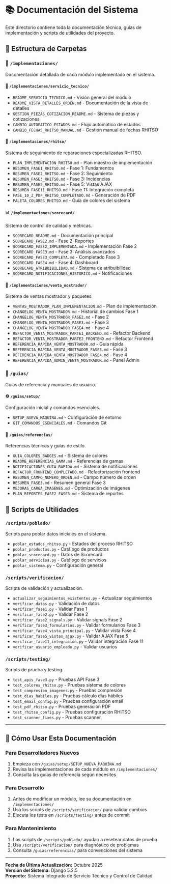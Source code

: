 # 📚 Documentación del Sistema

Este directorio contiene toda la documentación técnica, guías de implementación y scripts de utilidades del proyecto.

## 📂 Estructura de Carpetas

### 📖 `/implementaciones/`
Documentación detallada de cada módulo implementado en el sistema.

#### 🔧 `/implementaciones/servicio_tecnico/`
- `README_SERVICIO_TECNICO.md` - Visión general del módulo
- `README_VISTA_DETALLES_ORDEN.md` - Documentación de la vista de detalles
- `GESTION_PIEZAS_COTIZACION_README.md` - Sistema de piezas y cotizaciones
- `CAMBIO_AUTOMATICO_ESTADOS.md` - Flujo automático de estados
- `CAMBIO_FECHAS_RHITSO_MANUAL.md` - Gestión manual de fechas RHITSO

#### 🔄 `/implementaciones/rhitso/`
Sistema de seguimiento de reparaciones especializadas RHITSO.
- `PLAN_IMPLEMENTACION_RHITSO.md` - Plan maestro de implementación
- `RESUMEN_FASE1_RHITSO.md` - Fase 1: Fundamentos
- `RESUMEN_FASE2_RHITSO.md` - Fase 2: Seguimiento
- `RESUMEN_FASE3_RHITSO.md` - Fase 3: Incidencias
- `RESUMEN_FASE5_RHITSO.md` - Fase 5: Vistas AJAX
- `RESUMEN_FASE11_RHITSO.md` - Fase 11: Integración completa
- `FASE_10_2_PDF_RHITSO_COMPLETADO.md` - Generación de PDF
- `PALETA_COLORES_RHITSO.md` - Guía de colores del sistema

#### 📊 `/implementaciones/scorecard/`
Sistema de control de calidad y métricas.
- `SCORECARD_README.md` - Documentación principal
- `SCORECARD_FASE2.md` - Fase 2: Reportes
- `SCORECARD_FASE2_IMPLEMENTADA.md` - Implementación Fase 2
- `SCORECARD_FASE3.md` - Fase 3: Análisis avanzados
- `SCORECARD_FASE3_COMPLETA.md` - Completado Fase 3
- `SCORECARD_FASE4.md` - Fase 4: Dashboard
- `SCORECARD_ATRIBUIBILIDAD.md` - Sistema de atribuibilidad
- `SCORECARD_NOTIFICACIONES_HISTORICO.md` - Notificaciones

#### 🛒 `/implementaciones/venta_mostrador/`
Sistema de ventas mostrador y paquetes.
- `VENTAS_MOSTRADOR_PLAN_IMPLEMENTACION.md` - Plan de implementación
- `CHANGELOG_VENTA_MOSTRADOR.md` - Historial de cambios Fase 1
- `CHANGELOG_VENTA_MOSTRADOR_FASE2.md` - Fase 2
- `CHANGELOG_VENTA_MOSTRADOR_FASE3.md` - Fase 3
- `CHANGELOG_VENTA_MOSTRADOR_FASE4.md` - Fase 4
- `REFACTOR_VENTA_MOSTRADOR_PARTE1_BACKEND.md` - Refactor Backend
- `REFACTOR_VENTA_MOSTRADOR_PARTE2_FRONTEND.md` - Refactor Frontend
- `REFERENCIA_RAPIDA_VENTA_MOSTRADOR.md` - Guía rápida
- `REFERENCIA_RAPIDA_VENTA_MOSTRADOR_FASE3.md` - Fase 3
- `REFERENCIA_RAPIDA_VENTA_MOSTRADOR_FASE4.md` - Fase 4
- `REFERENCIA_RAPIDA_ADMIN_VENTA_MOSTRADOR.md` - Panel Admin

### 📘 `/guias/`
Guías de referencia y manuales de usuario.

#### ⚙️ `/guias/setup/`
Configuración inicial y comandos esenciales.
- `SETUP_NUEVA_MAQUINA.md` - Configuración de entorno
- `GIT_COMANDOS_ESENCIALES.md` - Comandos Git

#### 📑 `/guias/referencias/`
Referencias técnicas y guías de estilo.
- `GUIA_COLORES_BADGES.md` - Sistema de colores
- `README_REFERENCIAS_GAMA.md` - Referencias de gamas
- `NOTIFICACIONES_GUIA_RAPIDA.md` - Sistema de notificaciones
- `REFACTOR_FRONTEND_COMPLETADO.md` - Refactorización frontend
- `RESUMEN_CAMPO_NUMERO_ORDEN.md` - Campo número de orden
- `RESUMEN_FASE3.md` - Resumen general Fase 3
- `MEJORAS_CARGA_IMAGENES.md` - Optimización de imágenes
- `PLAN_REPORTES_FASE2_FASE3.md` - Sistema de reportes

## 🔧 Scripts de Utilidades

### `/scripts/poblado/`
Scripts para poblar datos iniciales en el sistema.
- `poblar_estados_rhitso.py` - Estados del proceso RHITSO
- `poblar_productos.py` - Catálogo de productos
- `poblar_scorecard.py` - Datos de Scorecard
- `poblar_servicios.py` - Catálogo de servicios
- `poblar_sistema.py` - Configuración general

### `/scripts/verificacion/`
Scripts de validación y actualización.
- `actualizar_seguimientos_existentes.py` - Actualizar seguimientos
- `verificar_datos.py` - Validación de datos
- `verificar_fase1.py` - Validar Fase 1
- `verificar_fase2.py` - Validar Fase 2
- `verificar_fase2_signals.py` - Validar signals Fase 2
- `verificar_fase3_formularios.py` - Validar formularios Fase 3
- `verificar_fase4_vista_principal.py` - Validar vista Fase 4
- `verificar_fase5_vistas_ajax.py` - Validar AJAX Fase 5
- `verificar_fase11_integracion.py` - Validar integración Fase 11
- `verificar_usuario_empleado.py` - Validar usuarios

### `/scripts/testing/`
Scripts de prueba y testing.
- `test_apis_fase3.py` - Pruebas API Fase 3
- `test_colores_rhitso.py` - Pruebas sistema de colores
- `test_compresion_imagenes.py` - Pruebas compresión
- `test_dias_habiles.py` - Pruebas cálculo días hábiles
- `test_email_config.py` - Pruebas configuración email
- `test_pdf_rhitso.py` - Pruebas generación PDF
- `test_rhitso_config.py` - Pruebas configuración RHITSO
- `test_scanner_fixes.py` - Pruebas scanner

---

## 🚀 Cómo Usar Esta Documentación

### Para Desarrolladores Nuevos
1. Empieza con `/guias/setup/SETUP_NUEVA_MAQUINA.md`
2. Revisa las implementaciones de cada módulo en `/implementaciones/`
3. Consulta las guías de referencia según necesites

### Para Desarrollo
1. Antes de modificar un módulo, lee su documentación en `/implementaciones/`
2. Usa los scripts de `/scripts/verificacion/` para validar cambios
3. Ejecuta los tests en `/scripts/testing/` antes de commit

### Para Mantenimiento
1. Los scripts de `/scripts/poblado/` ayudan a resetear datos de prueba
2. Usa `/scripts/verificacion/` para diagnóstico de problemas
3. Consulta `/guias/referencias/` para convenciones del sistema

---

**Fecha de Última Actualización:** Octubre 2025  
**Versión del Sistema:** Django 5.2.5  
**Proyecto:** Sistema Integrado de Servicio Técnico y Control de Calidad
